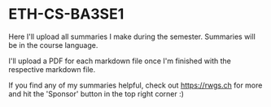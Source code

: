 # ETH-CS-BA3SE1

Here I'll upload all summaries I make during the semester. Summaries will be in the course language.

I'll upload a PDF for each markdown file once I'm finished with the respective markdown file.

If you find any of my summaries helpful, check out https://rwgs.ch for more and hit the 'Sponsor' button in the top right corner :)
